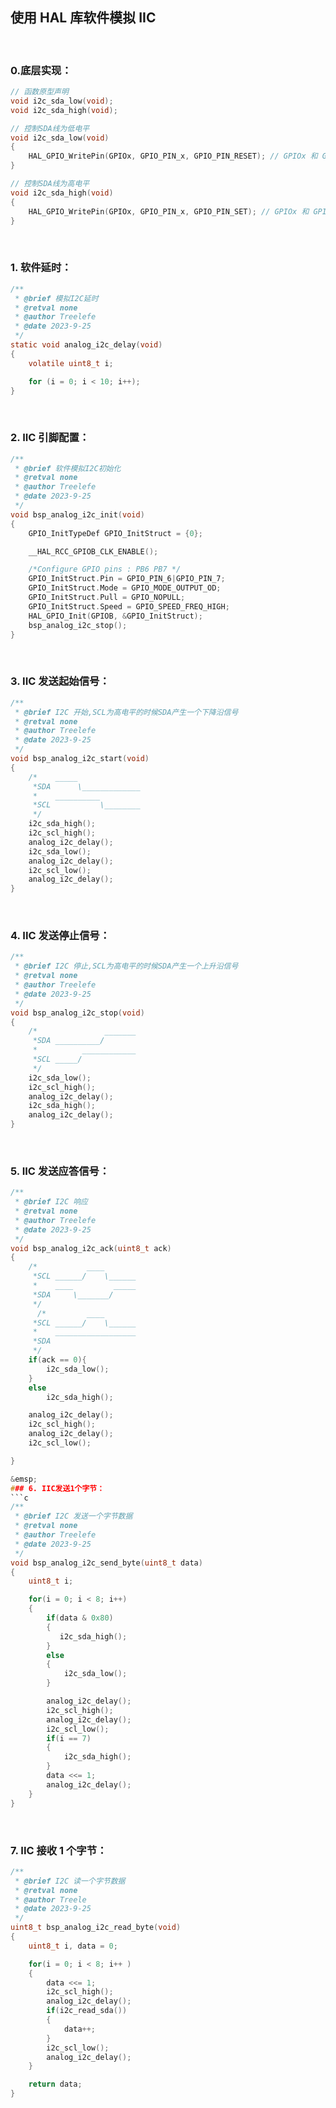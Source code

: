 ## 使用 HAL 库软件模拟 IIC

&emsp;

### 0.底层实现：

```c
// 函数原型声明
void i2c_sda_low(void);
void i2c_sda_high(void);

// 控制SDA线为低电平
void i2c_sda_low(void)
{
    HAL_GPIO_WritePin(GPIOx, GPIO_PIN_x, GPIO_PIN_RESET); // GPIOx 和 GPIO_PIN_x 根据你的硬件配置而定
}

// 控制SDA线为高电平
void i2c_sda_high(void)
{
    HAL_GPIO_WritePin(GPIOx, GPIO_PIN_x, GPIO_PIN_SET); // GPIOx 和 GPIO_PIN_x 根据你的硬件配置而定
}
```

&emsp;

### 1. 软件延时：

```c
/**
 * @brief 模拟I2C延时
 * @retval none
 * @author Treelefe
 * @date 2023-9-25
 */
static void analog_i2c_delay(void)
{
    volatile uint8_t i;

    for (i = 0; i < 10; i++);
}
```

&emsp;

### 2. IIC 引脚配置：

```c
/**
 * @brief 软件模拟I2C初始化
 * @retval none
 * @author Treelefe
 * @date 2023-9-25
 */
void bsp_analog_i2c_init(void)
{
    GPIO_InitTypeDef GPIO_InitStruct = {0};

    __HAL_RCC_GPIOB_CLK_ENABLE();

    /*Configure GPIO pins : PB6 PB7 */
    GPIO_InitStruct.Pin = GPIO_PIN_6|GPIO_PIN_7;
    GPIO_InitStruct.Mode = GPIO_MODE_OUTPUT_OD;
    GPIO_InitStruct.Pull = GPIO_NOPULL;
    GPIO_InitStruct.Speed = GPIO_SPEED_FREQ_HIGH;
    HAL_GPIO_Init(GPIOB, &GPIO_InitStruct);
    bsp_analog_i2c_stop();
}
```

&emsp;

### 3. IIC 发送起始信号：

```c
/**
 * @brief I2C 开始,SCL为高电平的时候SDA产生一个下降沿信号
 * @retval none
 * @author Treelefe
 * @date 2023-9-25
 */
void bsp_analog_i2c_start(void)
{
    /*    _____
     *SDA      \_____________
     *    __________
     *SCL           \________
     */
    i2c_sda_high();
    i2c_scl_high();
    analog_i2c_delay();
    i2c_sda_low();
    analog_i2c_delay();
    i2c_scl_low();
    analog_i2c_delay();
}
```

&emsp;

### 4. IIC 发送停止信号：

```c
/**
 * @brief I2C 停止,SCL为高电平的时候SDA产生一个上升沿信号
 * @retval none
 * @author Treelefe
 * @date 2023-9-25
 */
void bsp_analog_i2c_stop(void)
{
    /*               _______
     *SDA __________/
     *          ____________
     *SCL _____/
     */
    i2c_sda_low();
    i2c_scl_high();
    analog_i2c_delay();
    i2c_sda_high();
    analog_i2c_delay();
}
```

&emsp;

### 5. IIC 发送应答信号：

````c
/**
 * @brief I2C 响应
 * @retval none
 * @author Treelefe
 * @date 2023-9-25
 */
void bsp_analog_i2c_ack(uint8_t ack)
{
    /*           ____
     *SCL ______/    \______
     *    ____         _____
     *SDA     \_______/
     */
      /*         ____
     *SCL ______/    \______
     *    __________________
     *SDA
     */
    if(ack == 0){
        i2c_sda_low();
    }
    else
        i2c_sda_high();

    analog_i2c_delay();
    i2c_scl_high();
    analog_i2c_delay();
    i2c_scl_low();

}

&emsp;
### 6. IIC发送1个字节：
```c
/**
 * @brief I2C 发送一个字节数据
 * @retval none
 * @author Treelefe
 * @date 2023-9-25
 */
void bsp_analog_i2c_send_byte(uint8_t data)
{
    uint8_t i;

    for(i = 0; i < 8; i++)
    {
        if(data & 0x80)
        {
           i2c_sda_high();
        }
        else
        {
            i2c_sda_low();
        }

        analog_i2c_delay();
        i2c_scl_high();
        analog_i2c_delay();
        i2c_scl_low();
        if(i == 7)
        {
            i2c_sda_high();
        }
        data <<= 1;
        analog_i2c_delay();
    }
}
````

&emsp;

### 7. IIC 接收 1 个字节：

```c
/**
 * @brief I2C 读一个字节数据
 * @retval none
 * @author Treele
 * @date 2023-9-25
 */
uint8_t bsp_analog_i2c_read_byte(void)
{
    uint8_t i, data = 0;

    for(i = 0; i < 8; i++ )
    {
        data <<= 1;
        i2c_scl_high();
        analog_i2c_delay();
        if(i2c_read_sda())
        {
            data++;
        }
        i2c_scl_low();
        analog_i2c_delay();
    }

    return data;
}
```

